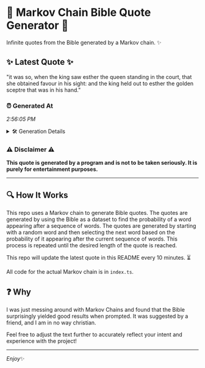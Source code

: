 # 📖 Markov Chain Bible Quote Generator 📖

Infinite quotes from the Bible generated by a Markov chain. ✨

## ✨ Latest Quote ✨
"it was so, when the king saw esther the queen standing in the court, that she obtained favour in his sight: and the king held out to esther the golden sceptre that was in his hand."

### ⏰ Generated At
*2:56:05 PM*

<details>
    <summary>🛠️ Generation Details</summary>
    <p>
        <strong>🌱 Seed:</strong> it<br>
        <strong>🔄 Iterations:</strong> 35<br>
        <strong>📜 Context History:</strong><br>[ it ]: was<br>[ it, was ]: so,<br>[ it, was, so, ]: when<br>[ it, was, so,, when ]: the<br>[ it, was, so,, when, the ]: king<br>[ it, was, so,, when, the, king ]: saw<br>[ was, so,, when, the, king, saw ]: esther<br>[ so,, when, the, king, saw, esther ]: the<br>[ when, the, king, saw, esther, the ]: queen<br>[ the, king, saw, esther, the, queen ]: standing<br>[ king, saw, esther, the, queen, standing ]: in<br>[ saw, esther, the, queen, standing, in ]: the<br>[ esther, the, queen, standing, in, the ]: court,<br>[ the, queen, standing, in, the, court, ]: that<br>[ queen, standing, in, the, court,, that ]: she<br>[ standing, in, the, court,, that, she ]: obtained<br>[ in, the, court,, that, she, obtained ]: favour<br>[ the, court,, that, she, obtained, favour ]: in<br>[ court,, that, she, obtained, favour, in ]: his<br>[ that, she, obtained, favour, in, his ]: sight:<br>[ she, obtained, favour, in, his, sight: ]: and<br>[ obtained, favour, in, his, sight:, and ]: the<br>[ favour, in, his, sight:, and, the ]: king<br>[ in, his, sight:, and, the, king ]: held<br>[ his, sight:, and, the, king, held ]: out<br>[ sight:, and, the, king, held, out ]: to<br>[ and, the, king, held, out, to ]: esther<br>[ the, king, held, out, to, esther ]: the<br>[ king, held, out, to, esther, the ]: golden<br>[ held, out, to, esther, the, golden ]: sceptre<br>[ out, to, esther, the, golden, sceptre ]: that<br>[ to, esther, the, golden, sceptre, that ]: was<br>[ esther, the, golden, sceptre, that, was ]: in<br>[ the, golden, sceptre, that, was, in ]: his<br>[ golden, sceptre, that, was, in, his ]: hand.<br>
    </p>
</details>

### ⚠️ Disclaimer ⚠️
**This quote is generated by a program and is not to be taken seriously. It is purely for entertainment purposes.**

---

## 🔍 How It Works

This repo uses a Markov chain to generate Bible quotes. The quotes are generated by using the Bible as a dataset to find the probability of a word appearing after a sequence of words. The quotes are generated by starting with a random word and then selecting the next word based on the probability of it appearing after the current sequence of words. This process is repeated until the desired length of the quote is reached.

This repo will update the latest quote in this README every 10 minutes. ⏳

All code for the actual Markov chain is in `index.ts`.

## ❓ Why

I was just messing around with Markov Chains and found that the Bible surprisingly yielded good results when prompted. 
It was suggested by a friend, and I am in no way christian.

Feel free to adjust the text further to accurately reflect your intent and experience with the project!

---

*Enjoy*✨

